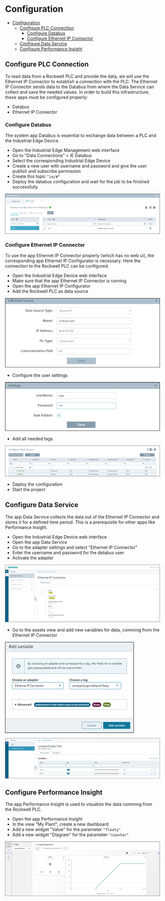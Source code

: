 # Configuration

- [Configuration](#configuration)
  - [Configure PLC Connection](#configure-plc-connection)
    - [Configure Databus](#configure-databus)
    - [Configure Ethernet IP Connector](#configure-ethernet-ip-connector)
  - [Configure Data Service](#configure-data-service)
  - [Configure Performance Insight](#configure-performance-insight)

## Configure PLC Connection

To read data from a Rockwell PLC and provide the data, we will use the Ethernet IP Connector to establish a connection with the PLC.
The Ethernet IP Connector sends data to the Databus from where the Data Service can collect and save the needed values.
In order to build this infrastructure, these apps must be configured properly:

- Databus
- Ethernet IP Connector

### Configure Databus

The system app Databus is essential to exchange data between a PLC and the Industrial Edge Device.

- Open the Industrial Edge Management web interface
- Go to "Data Connections" > IE Databus
- Select the corresponding Industrial Edge Device
- Create a new user with username and password and give the user publish and subscribe permission
- Create this topic `"ie/#"`
- Deploy the databus configuration and wait for the job to be finished successfully

![Databus](docs/graphics/Databus.png)

### Configure Ethernet IP Connector

To use the app Ethernet IP Connector properly (which has no web ui), the corresponding app Ethernet IP Configurator is necessary.
Here the connection to the Rockwell PLC can be configured.

- Open the Industrial Edge Device web interface
- Make sure that the app Ethernet IP Connector is running
- Open the app Ethernet IP Configurator
- Add the Rockwell PLC as data source

![Source](docs/graphics/ethernet_ip_source.png)

- Configure the user settings
  
![Settings](docs/graphics/ethernet_ip_settings.png)

- Add all needed tags

![Tags](docs/graphics/ethernet_ip_tags.png)

- Deploy the configuration
- Start the project

## Configure Data Service

The app Data Service collects the data out of the Ethernet IP Connector and stores it for a defined time period.
This is a prerequisite for other apps like Performance Insight.

- Open the Industrial Edge Device web interface
- Open the app Data Service
- Go to the adapter settings and select "Ethernet IP Connector"
- Enter the username and password for the databus user
- Activate the adapter

![DataServiceAdapter](docs/graphics/DataService_Adapter.png)

- Go to the assets view and add new variables for data, comming from the Ethernet IP Connector

![DataServiceAdapter](docs/graphics/DataService_Add.png)

![DataServiceAdapter](docs/graphics/DataService_Variables.png)

## Configure Performance Insight

The app Performance Insight is used to visualize the data comming from the Rockwell PLC.

- Open the app Performance Insight
- In the view "My Plant", create a new dashboard
- Add a new widget "Value" for the parameter `"floaty"`
- Add a new widget "Diagram" for the parameter `"counter"`

![PerformanceInsight](docs/graphics/PerformanceInsight.png)
